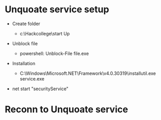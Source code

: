 # Unquoate service setup

- Create folder 
    - c:\\Hackcollege\\start Up
- Unblock file
    - powershell: Unblock-File file.exe
- Installation
    - C:\Windows\Microsoft.NET\Framework\v4.0.30319\installutil.exe service.exe

- net start "securityService"

# Reconn to Unquoate service 



